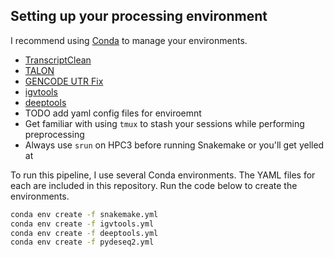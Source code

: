 ## Setting up your processing environment

I recommend using [Conda](https://docs.conda.io/projects/miniconda/en/latest/miniconda-install.html) to manage your environments.

* [TranscriptClean](https://github.com/mortazavilab/TranscriptClean)
* [TALON](https://github.com/mortazavilab/TALON)
* [GENCODE UTR Fix](https://github.com/MuhammedHasan/gencode_utr_fix)
* [igvtools](https://anaconda.org/bioconda/igvtools)
* [deeptools](https://deeptools.readthedocs.io/en/develop/content/installation.html)
* TODO add yaml config files for enviroemnt
* Get familiar with using `tmux` to stash your sessions while performing preprocessing
* Always use `srun` on HPC3 before running Snakemake or you'll get yelled at


To run this pipeline, I use several Conda environments. The YAML files for each are included in this repository. Run the code below to create the environments.
```bash
conda env create -f snakemake.yml
conda env create -f igvtools.yml
conda env create -f deeptools.yml
conda env create -f pydeseq2.yml
```

<!-- ```bash
conda activate snakemake
conda env export > snakemake.yml

conda activate igvtools
conda env export > igvtools.yml

conda activate deeptools
conda env export > deeptools.yml

conda activate pydeseq2
conda env export > pydeseq2.yml
``` -->
